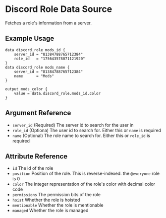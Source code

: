 # Discord Role Data Source

Fetches a role's information from a server.

## Example Usage

```hcl-terraform
data discord_role mods_id {
    server_id = "81384788765712384"
    role_id   = "175643578071121920"
}
data discord_role mods_name {
    server_id = "81384788765712384"
    name      = "Mods"
}

output mods_color {
    value = data.discord_role.mods_id.color
}
```

## Argument Reference

* `server_id` (Required) The server id to search for the user in
* `role_id` (Optiona) The user id to search for. Either this or `name` is required
* `name` (Optional) The role name to search for. Either this or `role_id` is required

## Attribute Reference

* `id` The id of the role
* `position` Position of the role. This is reverse-indexed. the `@everyone` role is 0
* `color` The integer representation of the role's color with decimal color code
* `permissions` The permission bits of the role
* `hoist` Whether the role is hoisted
* `mentionable` Whether the role is mentionable
* `managed` Whether the role is managed
